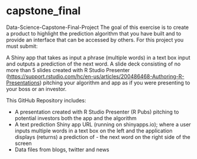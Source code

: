 # capstone_final
Data-Science-Capstone-Final-Project
The goal of this exercise is to create a product to highlight the prediction algorithm that you have built and to provide an interface that can be accessed by others. For this project you must submit:

A Shiny app that takes as input a phrase (multiple words) in a text box input and outputs a prediction of the next word. A slide deck consisting of no more than 5 slides created with R Studio Presenter (https://support.rstudio.com/hc/en-us/articles/200486468-Authoring-R-Presentations) pitching your algorithm and app as if you were presenting to your boss or an investor.

This GitHub Repository includes:

- A presentation created with R Studio Presenter (R Pubs) pitching to potential investors both the app and the algorithm
- A text prediction Shiny app URL (running on shinyapps.io); where a user inputs multiple words in a text box on the left and the application displays (returns) a prediction of  - the next word on the right side of the screen
- Data files from blogs, twitter and news
